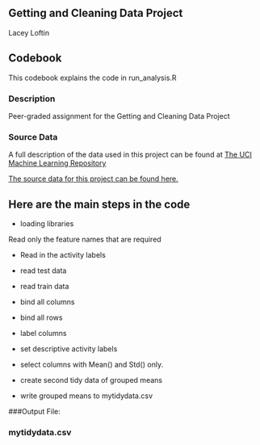 ## Getting and Cleaning Data Project

Lacey Loftin

## Codebook

This codebook explains the code in run_analysis.R

### Description
Peer-graded assignment for the Getting and Cleaning Data Project 

### Source Data
A full description of the data used in this project can be found at [The UCI Machine Learning Repository](http://archive.ics.uci.edu/ml/datasets/Human+Activity+Recognition+Using+Smartphones)

[The source data for this project can be found here.](https://d396qusza40orc.cloudfront.net/getdata%2Fprojectfiles%2FUCI%20HAR%20Dataset.zip)


## Here are the main steps in the code


- loading libraries

Read only the feature names that are required

- Read in the activity labels

- read test data 

- read train data

- bind all columns 

- bind all rows 

- label columns

- set descriptive activity labels

- select columns with Mean() and Std() only.

- create second tidy data of grouped means

- write grouped means to mytidydata.csv

###Output File:
### mytidydata.csv
